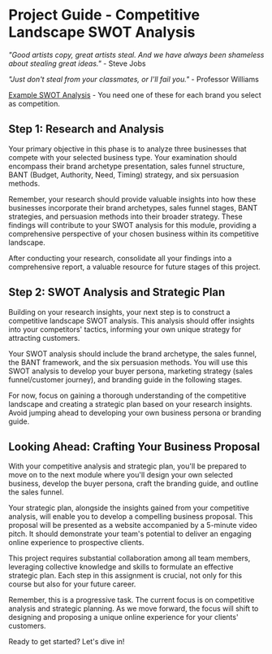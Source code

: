 # Project Guide - Competitive Landscape SWOT Analysis

_"Good artists copy, great artists steal. And we have always been shameless about stealing great ideas."_ - Steve Jobs

_"Just don't steal from your classmates, or I'll fail you."_ - Professor Williams

[Example SWOT Analysis](swot.md) - You need one of these for each brand you select as competition.

## Step 1: Research and Analysis
Your primary objective in this phase is to analyze three businesses that compete with your selected business type. Your examination should encompass their brand archetype presentation, sales funnel structure, BANT (Budget, Authority, Need, Timing) strategy, and six persuasion methods.

Remember, your research should provide valuable insights into how these businesses incorporate their brand archetypes, sales funnel stages, BANT strategies, and persuasion methods into their broader strategy. These findings will contribute to your SWOT analysis for this module, providing a comprehensive perspective of your chosen business within its competitive landscape.

After conducting your research, consolidate all your findings into a comprehensive report, a valuable resource for future stages of this project.

## Step 2: SWOT Analysis and Strategic Plan
Building on your research insights, your next step is to construct a competitive landscape SWOT analysis. This analysis should offer insights into your competitors' tactics, informing your own unique strategy for attracting customers.

Your SWOT analysis should include the brand archetype, the sales funnel, the BANT framework, and the six persuasion methods. You will use this SWOT analysis to develop your buyer persona, marketing strategy (sales funnel/customer journey), and branding guide in the following stages.

For now, focus on gaining a thorough understanding of the competitive landscape and creating a strategic plan based on your research insights. Avoid jumping ahead to developing your own business persona or branding guide.

## Looking Ahead: Crafting Your Business Proposal
With your competitive analysis and strategic plan, you'll be prepared to move on to the next module where you'll design your own selected business, develop the buyer persona, craft the branding guide, and outline the sales funnel.

Your strategic plan, alongside the insights gained from your competitive analysis, will enable you to develop a compelling business proposal. This proposal will be presented as a website accompanied by a 5-minute video pitch. It should demonstrate your team's potential to deliver an engaging online experience to prospective clients.

This project requires substantial collaboration among all team members, leveraging collective knowledge and skills to formulate an effective strategic plan. Each step in this assignment is crucial, not only for this course but also for your future career. 

Remember, this is a progressive task. The current focus is on competitive analysis and strategic planning. As we move forward, the focus will shift to designing and proposing a unique online experience for your clients' customers. 

Ready to get started? Let's dive in!
